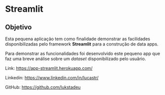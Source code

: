 
# Streamlit

## Objetivo

Esta pequena aplicação tem como finalidade demonstrar as facilidades disponibilizadas pelo framework **Streamlit** para a construção de data apps.

Para demonstrar as funcionalidades foi desenvolvido este pequeno app que faz uma breve análise sobre um *dataset* disponibilizado pelo usuãrio.

Link: https://app-streamlit.herokuapp.com/



Linkedin: https://www.linkedin.com/in/lucastr/

GitHub: https://github.com/lukstadeu
